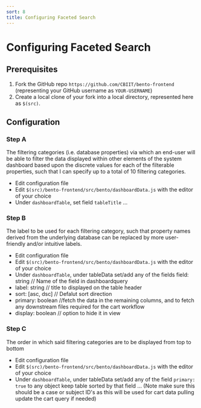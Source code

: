 ```yaml
---
sort: 8
title: Configuring Faceted Search
---
```


# Configuring Faceted Search

## Prerequisites
1. Fork the GitHub repo `https://github.com/CBIIT/bento-frontend` (representing your GitHub username as `YOUR-USERNAME`)
2. Create a local clone of your fork into a local directory, represented here as `$(src)`.

## Configuration

### Step A
The filtering categories (i.e. database properties) via which an end-user will be able to filter the data displayed within other elements of the system dashboard based upon the discrete values for each of the filterable properties, such that I can specify up to a total of 10 filtering categories.

   * Edit configuration file
   * Edit `$(src)/bento-frontend/src/bento/dashboardData.js` with the editor of your choice
   * Under `dashboardTable`, set field `tableTitle` ...

### Step B
The label to be used for each filtering category, such that property names derived from the underlying database can be replaced by more user-friendly and/or intuitive labels.

   * Edit configuration file
   * Edit `$(src)/bento-frontend/src/bento/dashboardData.js` with the editor of your choice
   * Under `dashboardTable`, under tableData set/add any of the fields field: string // Name of the field in dashboardquery
   * label: string // title to displayed on the table header
   * sort: [asc, dsc] // Defalut sort direction
   * primary: boolean //fetch the data in the remaining columns, and to fetch any downstream files required for the cart workflow
   * display: boolean // option to hide it in view

### Step C
The order in which said filtering categories are to be displayed from top to bottom

   * Edit configuration file
   * Edit `$(src)/bento-frontend/src/bento/dashboardData.js` with the editor of your choice
   * Under `dashboardTable`, under tableData set/add any of the field `primary: true` to any object keep table sorted by that field ... (Note make sure this should be a case or subject ID's as this will be used for cart data pulling update the cart query if needed)
